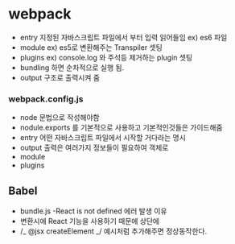 # webpack

- entry 지정된 자바스크립트 파일에서 부터 입력 읽어들임 ex) es6 파일
- module ex) es5로 변환해주는 Transpiler 셋팅
- plugins ex) console.log 와 주석등 제거하는 plugin 셋팅
- bundling 하면 순차적으로 실행 됨.
- output 구조로 출력시켜 줌

### webpack.config.js

- node 문법으로 작성해야함
- nodule.exports 를 기본적으로 사용하고 기본적인것들은 가이드해줌
- entry 어떤 자바스크립트 파일에서 시작할 거다라는 명시
- output 출력은 여러가지 정보들이 필요하여 객체로
- module
- plugins

## Babel

- bundle.js -React is not defined 에러 발생 이유
- 변환시에 React 기능을 사용하기 때문에 상단에
- /_ @jsx createElement _/ 예시처럼 추가해주면 정상동작한다.
